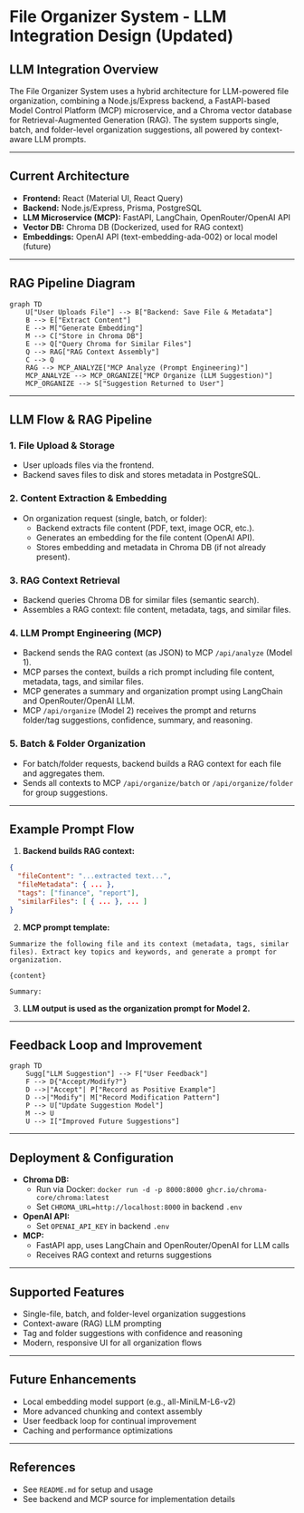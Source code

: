# File Organizer System - LLM Integration Design (Updated)

## LLM Integration Overview

The File Organizer System uses a hybrid architecture for LLM-powered file organization, combining a Node.js/Express backend, a FastAPI-based Model Control Platform (MCP) microservice, and a Chroma vector database for Retrieval-Augmented Generation (RAG). The system supports single, batch, and folder-level organization suggestions, all powered by context-aware LLM prompts.

---

## Current Architecture

- **Frontend:** React (Material UI, React Query)
- **Backend:** Node.js/Express, Prisma, PostgreSQL
- **LLM Microservice (MCP):** FastAPI, LangChain, OpenRouter/OpenAI API
- **Vector DB:** Chroma DB (Dockerized, used for RAG context)
- **Embeddings:** OpenAI API (text-embedding-ada-002) or local model (future)

---

## RAG Pipeline Diagram

```mermaid
graph TD
    U["User Uploads File"] --> B["Backend: Save File & Metadata"]
    B --> E["Extract Content"]
    E --> M["Generate Embedding"]
    M --> C["Store in Chroma DB"]
    E --> Q["Query Chroma for Similar Files"]
    Q --> RAG["RAG Context Assembly"]
    C --> Q
    RAG --> MCP_ANALYZE["MCP Analyze (Prompt Engineering)"]
    MCP_ANALYZE --> MCP_ORGANIZE["MCP Organize (LLM Suggestion)"]
    MCP_ORGANIZE --> S["Suggestion Returned to User"]
```

---

## LLM Flow & RAG Pipeline

### 1. File Upload & Storage
- User uploads files via the frontend.
- Backend saves files to disk and stores metadata in PostgreSQL.

### 2. Content Extraction & Embedding
- On organization request (single, batch, or folder):
  - Backend extracts file content (PDF, text, image OCR, etc.).
  - Generates an embedding for the file content (OpenAI API).
  - Stores embedding and metadata in Chroma DB (if not already present).

### 3. RAG Context Retrieval
- Backend queries Chroma DB for similar files (semantic search).
- Assembles a RAG context: file content, metadata, tags, and similar files.

### 4. LLM Prompt Engineering (MCP)
- Backend sends the RAG context (as JSON) to MCP `/api/analyze` (Model 1).
- MCP parses the context, builds a rich prompt including file content, metadata, tags, and similar files.
- MCP generates a summary and organization prompt using LangChain and OpenRouter/OpenAI LLM.
- MCP `/api/organize` (Model 2) receives the prompt and returns folder/tag suggestions, confidence, summary, and reasoning.

### 5. Batch & Folder Organization
- For batch/folder requests, backend builds a RAG context for each file and aggregates them.
- Sends all contexts to MCP `/api/organize/batch` or `/api/organize/folder` for group suggestions.

---

## Example Prompt Flow

1. **Backend builds RAG context:**
```json
{
  "fileContent": "...extracted text...",
  "fileMetadata": { ... },
  "tags": ["finance", "report"],
  "similarFiles": [ { ... }, ... ]
}
```
2. **MCP prompt template:**
```
Summarize the following file and its context (metadata, tags, similar files). Extract key topics and keywords, and generate a prompt for organization.

{content}

Summary:
```
3. **LLM output is used as the organization prompt for Model 2.**

---

## Feedback Loop and Improvement

```mermaid
graph TD
    Sugg["LLM Suggestion"] --> F["User Feedback"]
    F --> D{"Accept/Modify?"}
    D -->|"Accept"| P["Record as Positive Example"]
    D -->|"Modify"| M["Record Modification Pattern"]
    P --> U["Update Suggestion Model"]
    M --> U
    U --> I["Improved Future Suggestions"]
```

---

## Deployment & Configuration

- **Chroma DB:**
  - Run via Docker: `docker run -d -p 8000:8000 ghcr.io/chroma-core/chroma:latest`
  - Set `CHROMA_URL=http://localhost:8000` in backend `.env`
- **OpenAI API:**
  - Set `OPENAI_API_KEY` in backend `.env`
- **MCP:**
  - FastAPI app, uses LangChain and OpenRouter/OpenAI for LLM calls
  - Receives RAG context and returns suggestions

---

## Supported Features
- Single-file, batch, and folder-level organization suggestions
- Context-aware (RAG) LLM prompting
- Tag and folder suggestions with confidence and reasoning
- Modern, responsive UI for all organization flows

---

## Future Enhancements
- Local embedding model support (e.g., all-MiniLM-L6-v2)
- More advanced chunking and context assembly
- User feedback loop for continual improvement
- Caching and performance optimizations

---

## References
- See `README.md` for setup and usage
- See backend and MCP source for implementation details 